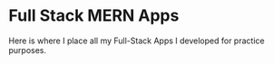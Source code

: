 # Full Stack MERN Apps

Here is where I place all my Full-Stack Apps I developed for practice purposes.
